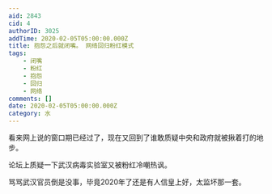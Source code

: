 ```yaml
---
aid: 2843
cid: 4
authorID: 3025
addTime: 2020-02-05T05:00:00.000Z
title: 抱怨之后就闭嘴。 网络回归粉红模式
tags:
    - 闭嘴
    - 粉红
    - 抱怨
    - 回归
    - 网络
comments: []
date: 2020-02-05T05:00:00.000Z
category: 水
---
```


看来网上说的窗口期已经过了，现在又回到了谁敢质疑中央和政府就被揪着打的地步。

论坛上质疑一下武汉病毒实验室又被粉红冷嘲热讽。

骂骂武汉官员倒是没事，毕竟2020年了还是有人信皇上好，太监坏那一套。
